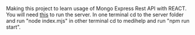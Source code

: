 Making this project to learn usage of Mongo Express Rest API with REACT.
You will need <a href="https://github.com/V-nsh/MediHelp-SERVER"> this</a> to run the server.
In one terminal cd to the server folder and run "node index.mjs" in other terminal cd to medihelp and run "npm run start".
